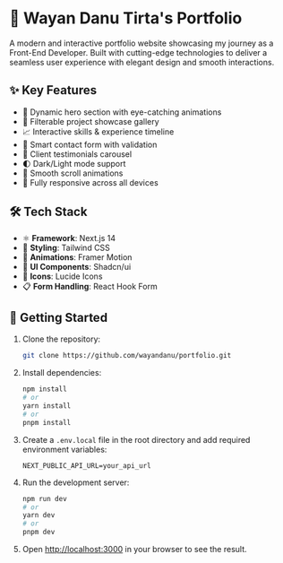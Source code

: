 # 🚀 Wayan Danu Tirta's Portfolio

A modern and interactive portfolio website showcasing my journey as a Front-End Developer. Built with cutting-edge technologies to deliver a seamless user experience with elegant design and smooth interactions.

## ✨ Key Features

- 🎯 Dynamic hero section with eye-catching animations
- 💼 Filterable project showcase gallery
- 📈 Interactive skills & experience timeline
- 📝 Smart contact form with validation
- 💬 Client testimonials carousel
- 🌓 Dark/Light mode support
- 🎨 Smooth scroll animations
- 📱 Fully responsive across all devices

## 🛠️ Tech Stack

- ⚛️ **Framework**: Next.js 14
- 🎨 **Styling**: Tailwind CSS
- 🌟 **Animations**: Framer Motion
- 🧩 **UI Components**: Shadcn/ui
- 🎯 **Icons**: Lucide Icons
- 📋 **Form Handling**: React Hook Form

## 🚀 Getting Started

1. Clone the repository:

   ```bash
   git clone https://github.com/wayandanu/portfolio.git
   ```

2. Install dependencies:

   ```bash
   npm install
   # or
   yarn install
   # or
   pnpm install
   ```

3. Create a `.env.local` file in the root directory and add required environment variables:

   ```env
   NEXT_PUBLIC_API_URL=your_api_url
   ```

4. Run the development server:

   ```bash
   npm run dev
   # or
   yarn dev
   # or
   pnpm dev
   ```

5. Open [http://localhost:3000](http://localhost:3000) in your browser to see the result.
